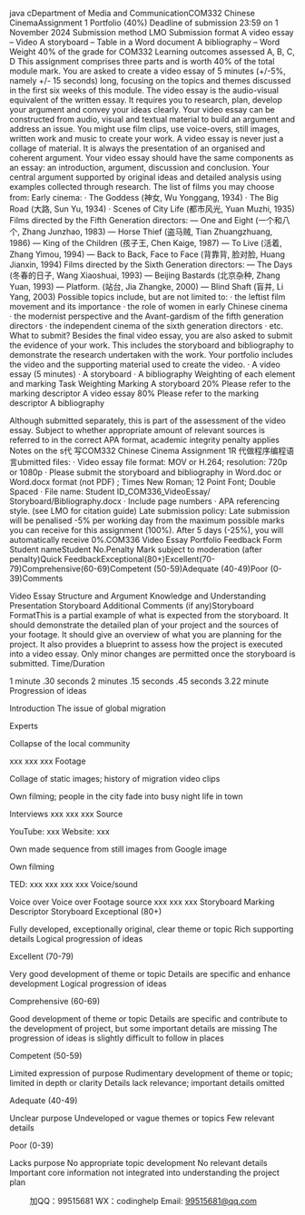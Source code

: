 java cDepartment of Media and CommunicationCOM332 Chinese CinemaAssignment 1 Portfolio (40%)
Deadline of submission
23:59 on 1 November 2024
Submission method
LMO 
Submission format
A video essay – Video
A storyboard – Table in a Word document
A bibliography – Word
Weight 
40% of the grade for COM332
Learning outcomes assessed
A, B, C,  D
This assignment comprises three parts and is worth 40% of the total module mark. You are asked to create a video essay of 5 minutes (+/-5%, namely +/- 15 seconds) long, focusing on the topics and themes discussed in the first six weeks of this module.
The video essay is the audio-visual equivalent of the written essay. It requires you to research, plan, develop your argument and convey your ideas clearly. Your video essay can be constructed from audio, visual and textual material to build an argument and address an issue. You might use film clips, use voice-overs, still images, written work and music to create your work. A video essay is never just a collage of material. It is always the presentation of an organised and coherent argument.
Your video essay should have the same components as an essay: an introduction, argument, discussion and conclusion. Your central argument supported by original ideas and detailed analysis using examples collected through research.
The list of films you may choose from:
Early cinema:
· The Goddess (神女, Wu Yonggang, 1934)
· The Big Road (大路, Sun Yu, 1934)
· Scenes of City Life (都市风光, Yuan Muzhi, 1935)
Films directed by the Fifth Generation directors:
— One and Eight (一个和八个, Zhang Junzhao, 1983)
— Horse Thief (盗马贼, Tian Zhuangzhuang, 1986)
— King of the Children (孩子王, Chen Kaige, 1987)
— To Live (活着, Zhang Yimou, 1994)
— Back to Back, Face to Face (背靠背, 脸对脸, Huang Jianxin, 1994)
Films directed by the Sixth Generation directors:
— The Days (冬春的日子, Wang Xiaoshuai, 1993)
— Beijing Bastards (北京杂种, Zhang Yuan, 1993)
— Platform. (站台, Jia Zhangke, 2000)
— Blind Shaft (盲井, Li Yang, 2003)
Possible topics include, but are not limited to:
· the leftist film movement and its importance
· the role of women in early Chinese cinema
· the modernist perspective and the Avant-gardism of the fifth generation directors
· the independent cinema of the sixth generation directors
· etc.
What to submit?
Besides the final video essay, you are also asked to submit the evidence of your work. This includes the storyboard and bibliography to demonstrate the research undertaken with the work. Your portfolio includes the video and the supporting material used to create the video.
· A video essay (5 minutes)
· A storyboard
· A bibliography
Weighting of each element and marking
Task
Weighting
Marking
A storyboard
20%
Please refer to the marking descriptor
A video essay
80%
Please refer to the marking descriptor
A bibliography


Although submitted separately, this is part of the assessment of the video essay. Subject to whether appropriate amount of relevant sources is referred to in the correct APA format, academic integrity penalty applies
Notes on the s代 写COM332 Chinese Cinema Assignment 1R
代做程序编程语言ubmitted files:
· Video essay file format: MOV or H.264; resolution: 720p or 1080p
· Please submit the storyboard and bibliography in Word.doc or Word.docx format (not PDF) ; Times New Roman; 12 Point Font; Double Spaced
· File name: Student ID_COM336_VideoEssay/
Storyboard/Bibliography.docx
· Include page numbers
· APA referencing style. (see LMO for citation guide)
Late submission policy:
Late submission will be penalised -5% per working day from the maximum possible marks you can receive for this assignment (100%). After 5 days (-25%), you will automatically receive 0%.COM336 Video Essay Portfolio Feedback Form Student nameStudent No.Penalty
Mark subject to moderation (after penalty)Quick FeedbackExceptional(80+)Excellent(70-79)Comprehensive(60-69)Competent (50-59)Adequate (40-49)Poor (0-39)Comments


Video
Essay
Structure and Argument
Knowledge and Understanding
Presentation
Storyboard
Additional Comments (if any)Storyboard FormatThis is a partial example of what is expected from the storyboard. It should demonstrate the detailed plan of your project and the sources of your footage. It should give an overview of what you are planning for the project. It also provides a blueprint to assess how the project is executed into a video essay. Only minor changes are permitted once the storyboard is submitted.
Time/Duration

1 minute
.30 seconds
2 minutes
.15 seconds
.45 seconds
3.22 minute
Progression of ideas

Introduction
The issue of global migration

Experts 

Collapse of the local community

xxx
xxx
xxx
Footage

Collage of static images; history of migration video clips

Own filming; people in the city fade into busy night life in town

Interviews
xxx
xxx
xxx
Source

YouTube: xxx
Website: xxx

Own made sequence from still images from Google image

Own filming

TED: xxx
xxx
xxx
xxx
Voice/sound

Voice over
Voice over
Footage source
xxx
xxx
xxx
Storyboard Marking Descriptor
Storyboard 
Exceptional (80+)

Fully developed, exceptionally original, clear theme or topic
Rich supporting details
Logical progression of ideas

Excellent (70-79)

Very good development of theme or topic
Details are specific and enhance development
Logical progression of ideas

Comprehensive (60-69)

Good development of theme or topic
Details are specific and contribute to the development of project, but some important details are missing
The progression of ideas is slightly difficult to follow in places 

Competent (50-59)

Limited expression of purpose
Rudimentary development of theme or topic; limited in depth or clarity
Details lack relevance; important details omitted

Adequate (40-49)

Unclear purpose
Undeveloped or vague themes or topics
Few relevant details

Poor (0-39)

Lacks purpose
No appropriate topic development
No relevant details
Important core information not integrated into understanding the project plan

         
加QQ：99515681  WX：codinghelp  Email: 99515681@qq.com
